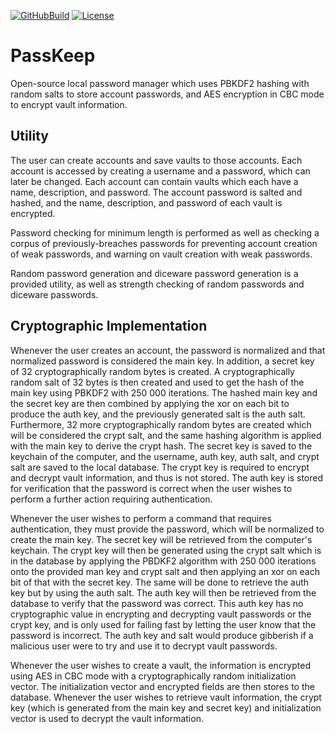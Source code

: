 [![GitHubBuild](https://github.com/bkthomps/PassKeep/workflows/build/badge.svg)](https://github.com/bkthomps/PassKeep)
[![License](https://img.shields.io/badge/license-MIT-blue.svg)](https://github.com/bkthomps/PassKeep/blob/master/LICENSE)

# PassKeep
Open-source local password manager which uses PBKDF2 hashing with random salts to store account passwords, and
AES encryption in CBC mode to encrypt vault information.

## Utility
The user can create accounts and save vaults to those accounts. Each account is accessed by creating a username and a
password, which can later be changed. Each account can contain vaults which each have a name, description, and password.
The account password is salted and hashed, and the name, description, and password of each vault is encrypted.

Password checking for minimum length is performed as well as checking a corpus of previously-breaches passwords for
preventing account creation of weak passwords, and warning on vault creation with weak passwords.

Random password generation and diceware password generation is a provided utility, as well as strength checking of
random passwords and diceware passwords.

## Cryptographic Implementation
Whenever the user creates an account, the password is normalized and that normalized password is considered the main
key. In addition, a secret key of 32 cryptographically random bytes is created. A cryptographically random salt of 32
bytes is then created and used to get the hash of the main key using PBKDF2 with 250 000 iterations. The hashed main key
and the secret key are then combined by applying the xor on each bit to produce the auth key, and the previously
generated salt is the auth salt. Furthermore, 32 more cryptographically random bytes are created which will be
considered the crypt salt, and the same  hashing algorithm is applied with the main key to derive the crypt hash. The
secret key is saved to the keychain of the computer, and the username, auth key, auth salt, and crypt salt are saved
to the local database. The crypt key is required to encrypt and decrypt vault information, and thus is not stored. The
auth key is stored for verification that the password is correct when the user wishes to perform a further action
requiring authentication.

Whenever the user wishes to perform a command that requires authentication, they must provide the password, which will
be normalized to create the main key. The secret key will be retrieved from the computer's keychain. The crypt key will
then be generated using the crypt salt which is in the database by applying the PBDKF2 algorithm with 250 000 iterations
onto the provided man key and crypt salt and then applying an xor on each bit of that with the secret key. The same will
be done to retrieve the auth key but by using the auth salt. The auth key will then be retrieved from the database to
verify that the password was correct. This auth key has no cryptographic value in encrypting and decrypting vault
passwords or the crypt key, and is only used for failing fast by letting the user know that the password is incorrect.
The auth key and salt would produce gibberish if a malicious user were to try and use it to decrypt vault passwords.

Whenever the user wishes to create a vault, the information is encrypted using AES in CBC mode with a cryptographically
random initialization vector. The initialization vector and encrypted fields are then stores to the database. Whenever
the user wishes to retrieve vault information, the crypt key (which is generated from the main key and secret key) and
initialization vector is used to decrypt the vault information.
